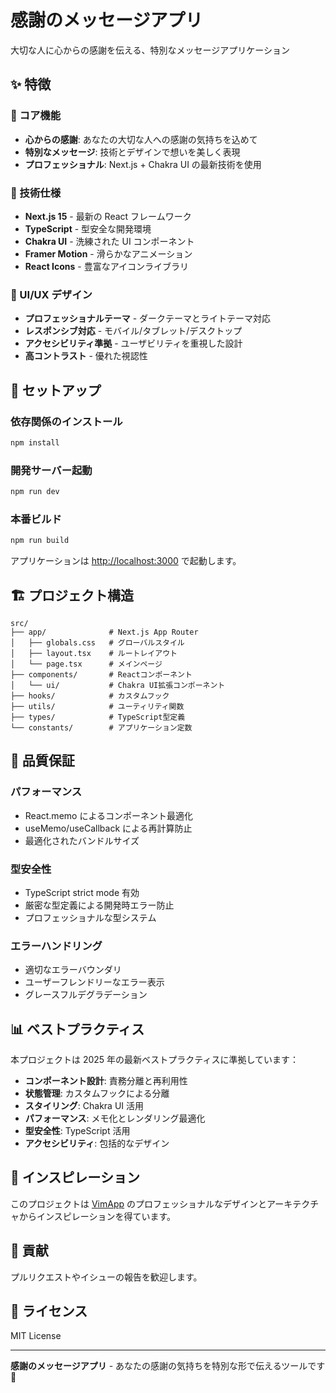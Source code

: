 # 感謝のメッセージアプリ

大切な人に心からの感謝を伝える、特別なメッセージアプリケーション

## ✨ 特徴

### 🎯 コア機能

- **心からの感謝**: あなたの大切な人への感謝の気持ちを込めて
- **特別なメッセージ**: 技術とデザインで想いを美しく表現
- **プロフェッショナル**: Next.js + Chakra UI の最新技術を使用

### 🔧 技術仕様

- **Next.js 15** - 最新の React フレームワーク
- **TypeScript** - 型安全な開発環境
- **Chakra UI** - 洗練された UI コンポーネント
- **Framer Motion** - 滑らかなアニメーション
- **React Icons** - 豊富なアイコンライブラリ

### 🎨 UI/UX デザイン

- **プロフェッショナルテーマ** - ダークテーマとライトテーマ対応
- **レスポンシブ対応** - モバイル/タブレット/デスクトップ
- **アクセシビリティ準拠** - ユーザビリティを重視した設計
- **高コントラスト** - 優れた視認性

## 🚀 セットアップ

### 依存関係のインストール

```bash
npm install
```

### 開発サーバー起動

```bash
npm run dev
```

### 本番ビルド

```bash
npm run build
```

アプリケーションは [http://localhost:3000](http://localhost:3000) で起動します。

## 🏗️ プロジェクト構造

```
src/
├── app/              # Next.js App Router
│   ├── globals.css   # グローバルスタイル
│   ├── layout.tsx    # ルートレイアウト
│   └── page.tsx      # メインページ
├── components/       # Reactコンポーネント
│   └── ui/           # Chakra UI拡張コンポーネント
├── hooks/            # カスタムフック
├── utils/            # ユーティリティ関数
├── types/            # TypeScript型定義
└── constants/        # アプリケーション定数
```

## 🎯 品質保証

### パフォーマンス

- React.memo によるコンポーネント最適化
- useMemo/useCallback による再計算防止
- 最適化されたバンドルサイズ

### 型安全性

- TypeScript strict mode 有効
- 厳密な型定義による開発時エラー防止
- プロフェッショナルな型システム

### エラーハンドリング

- 適切なエラーバウンダリ
- ユーザーフレンドリーなエラー表示
- グレースフルデグラデーション

## 📊 ベストプラクティス

本プロジェクトは 2025 年の最新ベストプラクティスに準拠しています：

- **コンポーネント設計**: 責務分離と再利用性
- **状態管理**: カスタムフックによる分離
- **スタイリング**: Chakra UI 活用
- **パフォーマンス**: メモ化とレンダリング最適化
- **型安全性**: TypeScript 活用
- **アクセシビリティ**: 包括的なデザイン

## 🌟 インスピレーション

このプロジェクトは [VimApp](https://github.com/riffluv/VimApp) のプロフェッショナルなデザインとアーキテクチャからインスピレーションを得ています。

## 🤝 貢献

プルリクエストやイシューの報告を歓迎します。

## 📄 ライセンス

MIT License

---

**感謝のメッセージアプリ** - あなたの感謝の気持ちを特別な形で伝えるツールです 💖
